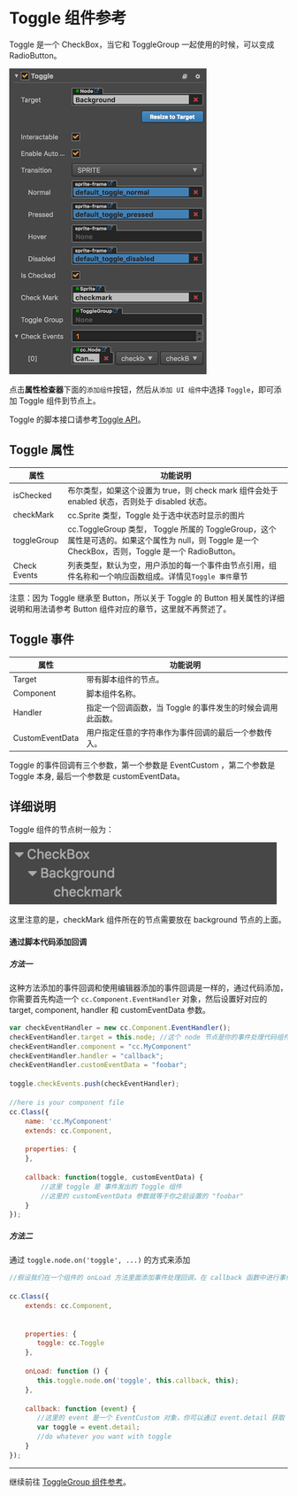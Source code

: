 # Toggle 组件参考

Toggle 是一个 CheckBox，当它和 ToggleGroup 一起使用的时候，可以变成 RadioButton。

![toggle1](./toggle/toggle.png)

点击**属性检查器**下面的`添加组件`按钮，然后从`添加 UI 组件`中选择 `Toggle`，即可添加 Toggle 组件到节点上。

Toggle 的脚本接口请参考[Toggle API](../api/classes/toggle.html)。

## Toggle 属性
| 属性           | 功能说明                                                                                                                                             |
| -------------- | -----------                                                                                                                                          |
| isChecked      | 布尔类型，如果这个设置为 true，则 check mark 组件会处于 enabled 状态，否则处于 disabled 状态。                                                       |
| checkMark      | cc.Sprite 类型，Toggle 处于选中状态时显示的图片                                                                                                      |
| toggleGroup    | cc.ToggleGroup 类型， Toggle 所属的 ToggleGroup，这个属性是可选的。如果这个属性为 null，则 Toggle 是一个 CheckBox，否则，Toggle 是一个 RadioButton。 |
| Check Events   | 列表类型，默认为空，用户添加的每一个事件由节点引用，组件名称和一个响应函数组成。详情见`Toggle 事件`章节                                              |

注意：因为 Toggle 继承至 Button，所以关于 Toggle 的 Button 相关属性的详细说明和用法请参考 Button 组件对应的章节，这里就不再赘述了。

## Toggle 事件

| 属性            | 功能说明                                                   |
| --------------  | -----------                                                |
| Target          | 带有脚本组件的节点。                                       |
| Component       | 脚本组件名称。                                             |
| Handler         | 指定一个回调函数，当 Toggle 的事件发生的时候会调用此函数。 |
| CustomEventData | 用户指定任意的字符串作为事件回调的最后一个参数传入。       |

Toggle 的事件回调有三个参数，第一个参数是 EventCustom ，第二个参数是 Toggle 本身, 最后一个参数是 customEventData。

## 详细说明
Toggle 组件的节点树一般为：

![toggle-node-tree](./toggle/toggle-node-tree.png)

这里注意的是，checkMark 组件所在的节点需要放在 background 节点的上面。

#### 通过脚本代码添加回调

##### 方法一

这种方法添加的事件回调和使用编辑器添加的事件回调是一样的，通过代码添加，
你需要首先构造一个 `cc.Component.EventHandler` 对象，然后设置好对应的 target, component, handler 和 customEventData 参数。

```js
var checkEventHandler = new cc.Component.EventHandler();
checkEventHandler.target = this.node; //这个 node 节点是你的事件处理代码组件所属的节点
checkEventHandler.component = "cc.MyComponent"
checkEventHandler.handler = "callback";
checkEventHandler.customEventData = "foobar";

toggle.checkEvents.push(checkEventHandler);

//here is your component file
cc.Class({
    name: 'cc.MyComponent'
    extends: cc.Component,

    properties: {
    },

    callback: function(toggle, customEventData) {
        //这里 toggle 是 事件发出的 Toggle 组件
        //这里的 customEventData 参数就等于你之前设置的 "foobar"
    }
});
```

##### 方法二

通过 `toggle.node.on('toggle', ...)` 的方式来添加

```js
//假设我们在一个组件的 onLoad 方法里面添加事件处理回调，在 callback 函数中进行事件处理:

cc.Class({
    extends: cc.Component,

	
    properties: {
       toggle: cc.Toggle
    },
    
    onLoad: function () {
       this.toggle.node.on('toggle', this.callback, this);
    },
    
    callback: function (event) {
       //这里的 event 是一个 EventCustom 对象，你可以通过 event.detail 获取 Toggle 组件
       var toggle = event.detail;
       //do whatever you want with toggle
    }
});
```
---

继续前往 [ToggleGroup 组件参考](toggleGroup.md)。

